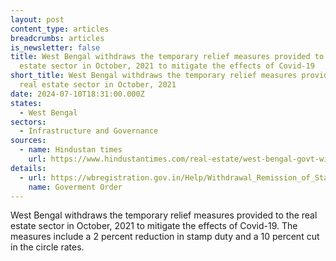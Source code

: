 ```yaml
---
layout: post
content_type: articles
breadcrumbs: articles
is_newsletter: false
title: West Bengal withdraws the temporary relief measures provided to the real
  estate sector in October, 2021 to mitigate the effects of Covid-19
short_title: West Bengal withdraws the temporary relief measures provided to the
  real estate sector in October, 2021
date: 2024-07-10T18:31:00.000Z
states:
  - West Bengal
sectors:
  - Infrastructure and Governance
sources:
  - name: Hindustan times
    url: https://www.hindustantimes.com/real-estate/west-bengal-govt-withdraws-2-stamp-duty-cut-for-homebuyers-10-circle-rate-relief-101719848182878.html
details:
  - url: https://wbregistration.gov.in/Help/Withdrawal_Remission_of_Stamp_Duty.pdf
    name: Goverment Order
---
```

West Bengal withdraws the temporary relief measures provided to the real estate sector in October, 2021 to mitigate the effects of Covid-19. The measures include a 2 percent  reduction in stamp duty and a 10 percent cut in the circle rates.
